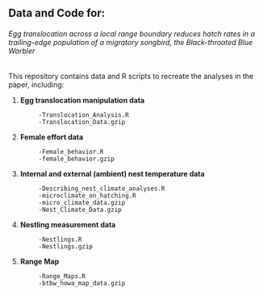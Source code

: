 ## Data and Code for:

###### Egg translocation across a local range boundary reduces hatch rates in a trailing-edge population of a migratory songbird, the Black-throated Blue Warbler

This repository contains data and R scripts to recreate the analyses in the paper, including:

1. **Egg translocation manipulation data**

            -Translocation_Analysis.R
            -Translocation_Data.gzip
            
2. **Female effort data**
            
            -Female_behavior.R
            -female_behavior.gzip
            
3. **Internal and external (ambient) nest temperature data**

            -Describing_nest_climate_analyses.R
            -microclimate_on_hatching.R
            -micro_climate_data.gzip
            -Nest_Climate_Data.gzip

5. **Nestling measurement data**

            -Nestlings.R
            -Nestlings.gzip
   
6. **Range Map**
   
            -Range_Maps.R
            -btbw_howa_map_data.gzip


